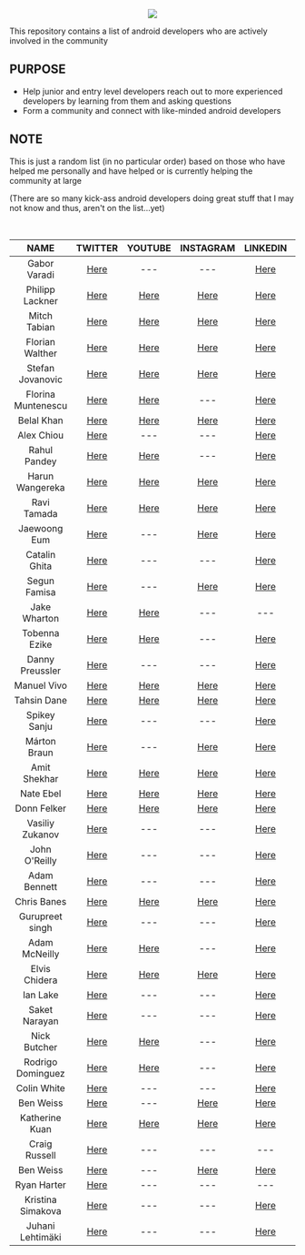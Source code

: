 
<p align="center">
<img src ="https://user-images.githubusercontent.com/39574228/145865395-44ee31ca-fd63-4758-8c0c-cdd0c549b41c.png">
</p>

<p align="left">
 This repository contains a list of android developers who are actively involved in the community
</p>

## PURPOSE
  - Help junior and entry level developers reach out to more experienced developers by learning from them and asking questions
  - Form a community and connect with like-minded android developers
  
## NOTE
  This is just a random list (in no particular order) based on those who have helped me personally and have helped or is currently helping the community at large 
  
  (There are so many kick-ass android developers doing great stuff that I may not know and thus, aren't on the list...yet)

  
<br/>

 | <b>NAME</b>        | TWITTER          | YOUTUBE  | INSTAGRAM  |  LINKEDIN  | GITHUB
| :-------------: |:-------------:| :-----:|  :---------:| :---------:| :---------:|
| Gabor Varadi     | <a href="https://twitter.com/zhuinden/">Here</a> | --- | --- | <a href="https://www.linkedin.com/in/gabor-varadi-04274219/">Here</a> | <a href="https://github.com/zhuinden">Here</a> | 
| Philipp Lackner    | <a href="https://twitter.com/plcoding/">Here</a> | <a href="https://www.youtube.com/channel/UCKNTZMRHPLXfqlbdOI7mCkg/">Here</a> | <a href="https://www.instagram.com/philipplackner_official/">Here</a>  |  <a href="https://www.linkedin.com/in/philipp-lackner/">Here</a> | <a href="https://github.com/philipplackne/r">Here</a> | 
  | Mitch Tabian |  <a href="https://twitter.com/mitch_tabian/">Here</a>  | <a href="https://www.youtube.com/channel/UCoNZZLhPuuRteu02rh7bzsw/">Here</a>  |  <a href="https://www.instagram.com/codingwithmitch/">Here</a> | <a href="https://www.linkedin.com/in/mitch-tabian-995994b2/">Here</a> | <a href="https://github.com/mitchtabian/">Here</a> | 
|  Florian Walther |  <a href="https://twitter.com/codinginflow/">Here</a>  | <a href="https://www.youtube.com/channel/UC_Fh8kvtkVPkeihBs42jGcA/">Here</a>  |  <a href="https://www.instagram.com/codinginflow/">Here</a> | <a href="https://www.linkedin.com/in/florianwalther90/">Here</a> | <a href="https://github.com/codinginflow/">Here</a> | 
| Stefan Jovanovic |  <a href="https://twitter.com/stevdzas/">Here</a>  | <a href="https://www.youtube.com/c/StevdzaSan/">Here</a>  |  <a href="https://www.instagram.com/stevdza_san/">Here</a> | <a href="https://www.linkedin.com/in/stefan-jovanovic-850651168/">Here</a> | <a href="https://github.com/stevdza-san/">Here</a> | 
  | Florina Muntenescu |  <a href="https://twitter.com/FMuntenescu/">Here</a>  | <a href="https://www.youtube.com/channel/UC8_H4SVAuupaB6ZjMDfGx7g/">Here</a>  | --- | <a href="https://www.linkedin.com/in/florina-muntenescu-314b8921/" >Here</a> | <a href="https://github.com/florina-muntenescu/">Here</a> | 
 |  Belal Khan |  <a href="https://twitter.com/probelalkhan/">Here</a>  | <a href="https://www.youtube.com/channel/UC9YTuDeKzDoyOphWHtdK0jA/">Here</a>  |  <a href="https://www.instagram.com/probelalkhan/">Here</a> | <a href="https://www.linkedin.com/in/probelalkhan/">Here</a> | <a href="https://github.com/probelalkhan/">Here</a> | 
  |  Alex Chiou |  <a href="https://twitter.com/alexchiou/">Here</a>  | ---  |  --- | <a href="https://www.linkedin.com/in/alexander-chiou/">Here</a> | <a href="https://github.com/Gear61/">Here</a> | 
  | Rahul Pandey |  <a href="https://twitter.com/rpandey1234/">Here</a>  | <a href="https://www.youtube.com/c/RahulPandeyrkp/">Here</a>  | --- | <a href="https://www.linkedin.com/in/rpandey1234/">Here</a> | <a href="https://github.com/rpandey1234/">Here</a> | 
   | Harun Wangereka |  <a href="https://twitter.com/wangerekaharun/">Here</a>  | <a href="https://www.youtube.com/channel/UC0Sbc-pfrc580pbWwUzQ4Bg/">Here</a>  | <a href="https://www.instagram.com/wangerekaharun/">Here</a> | <a href="https://www.linkedin.com/in/harun-wangereka-442b37b9/">Here</a> | <a href="https://github.com/wangerekaharun/">Here</a> | 
 | Ravi Tamada |  <a href="https://twitter.com/ravitamada/">Here</a>  | <a href="https://www.youtube.com/user/androidhive/">Here</a>  | <a href="https://www.instagram.com/ravitamada/">Here</a> | <a href="https://www.linkedin.com/in/ravi-tamada/" >Here</a> | <a href="https://github.com/ravi8x/">Here</a> | 
 | Jaewoong Eum |  <a href="https://twitter.com/github_skydoves/">Here</a>  |  ---  | <a href="https://www.instagram.com/jw_eum/">Here</a> | <a href="https://www.linkedin.com/in/skydoves/" >Here</a> | <a href="https://github.com/skydoves/">Here</a> | 
 | Catalin Ghita |  <a href="https://twitter.com/CatalinGhita4/">Here</a>  |  ---  | --- | <a href="https://www.linkedin.com/in/catalin-ghita-590504127/" >Here</a> | <a href="https://github.com/catalinghita8/">Here</a> | 
 | Segun Famisa |  <a href="https://twitter.com/segunfamisa/">Here</a>  | ---  | <a href="https://www.instagram.com/segunfamisa/">Here</a> | <a href="https://www.linkedin.com/in/segunfamisa/" >Here</a> | <a href="https://github.com/segunfamisa">Here</a> | 
  | Jake Wharton |  <a href="https://twitter.com/JakeWharton/">Here</a>  | <a href="https://www.youtube.com/c/JakeWharton/">Here</a>  | --- | --- | <a href="https://github.com/JakeWharton/">Here</a> | 
 | Tobenna Ezike |  <a href="https://twitter.com/T0bey_/">Here</a>  |  <a href="https://www.youtube.com/channel/UCdYgVkD3fP3rBjiiiiilb9Q/">Here</a>  | --- | <a href="https://www.linkedin.com/in/tobenna-ezike/" >Here</a> | <a href="https://github.com/Ezike/">Here</a> |
  | Danny Preussler |  <a href="https://twitter.com/PreusslerBerlin/">Here</a>  | --- | --- | <a href="https://www.linkedin.com/in/preusslerberlin/" >Here</a> | <a href="https://github.com/dpreussler/">Here</a> |
 |  Manuel Vivo |  <a href="https://twitter.com/manuelvicnt/">Here</a>  | <a href="https://www.youtube.com/playlist?list=PLFLx5voZ6zgt1eoCGO4rdkTXmr6XA4D_q/">Here</a>  |  <a href="https://www.instagram.com/manuelvicnt/">Here</a> | <a href="https://www.linkedin.com/in/manuel-vicente-vivo-54498653/">Here</a> | <a href="https://github.com/manuelvicnt/">Here</a> | 
  | Tahsin Dane |  <a href="https://twitter.com/tasomaniac/">Here</a>  | <a href="https://www.youtube.com/channel/UCd0ttFt_WObi3kVzMlvuwWA/">Here</a>  |  <a href="https://www.instagram.com/tasomaniac/">Here</a> | <a href="https://www.linkedin.com/in/saidtahsindane/">Here</a> | <a href="https://github.com/tasomaniac/">Here</a> | 
 | Spikey Sanju |  <a href="https://twitter.com/sanjay_spikey/">Here</a>  | ---  | --- | <a href="https://www.linkedin.com/in/spikeysanju/">Here</a> | <a href="https://github.com/Spikeysanju/">Here</a> | 
 | Márton Braun    | <a href="https://twitter.com/zsmb13/">Here</a> | --- | <a href="https://www.instagram.com/zsmb/">Here</a>  |  <a href="https://www.linkedin.com/in/zsmb13/">Here</a> | <a href="https://github.com/zsmb13/">Here</a> | 
  | Amit Shekhar   | <a href="https://twitter.com/amitiitbhu/">Here</a> | <a href="https://www.youtube.com/channel/UCocBChVv7HPx0g5SbnOUv7w/">Here</a> | <a href="https://www.instagram.com/amitshekhariitbhu/">Here</a>  |  <a href="https://www.linkedin.com/in/amit-shekhar-iitbhu/">Here</a> | <a href="https://github.com/amitshekhariitbhu/">Here</a> | 
   | Nate Ebel   | <a href="https://twitter.com/n8ebel/">Here</a> | <a href="https://www.youtube.com/c/goobar/">Here</a> | <a href="https://www.instagram.com/n8ebe/">Here</a>  |  <a href="https://www.linkedin.com/in/n8ebel/">Here</a> | <a href="https://github.com/n8ebel/">Here</a> |
   | Donn Felker   | <a href="https://twitter.com/donnfelker/">Here</a> | <a href="https://www.youtube.com/channel/UCX-K1HK8ejnnQF_GWcMHveg/">Here</a> | <a href="https://www.instagram.com/donnfelker/">Here</a>  |  <a href="https://www.linkedin.com/in/donnfelker/">Here</a> | <a href="https://github.com/donnfelker/">Here</a> |
 | Vasiliy Zukanov  | <a href="https://twitter.com/VasiliyZukanov/">Here</a> | --- | ---  |  <a href="https://www.linkedin.com/in/vasiliy-zukanov/">Here</a> | <a href="https://github.com/techyourchance/">Here</a> | 
 | John O'Reilly  | <a href="https://twitter.com/joreilly/">Here</a> | --- | ---  |  <a href="https://www.linkedin.com/in/johnoreilly/">Here</a> | <a href="https://github.com/joreilly/">Here</a> | 
 | Adam Bennett   | <a href="https://twitter.com/iateyourmic/">Here</a> | --- | --- |  <a href="https://www.linkedin.com/in/adam-bennett-4784b327/">Here</a> | <a href="https://github.com/ditn/">Here</a> |
 | Chris Banes | <a href="https://twitter.com/chrisbanes/">Here</a> | <a href="https://www.youtube.com/c/ChrisBanes/">Here</a> | <a href="https://www.instagram.com/chris_banes/">Here</a>  |  <a href="https://www.linkedin.com/in/chrisbanes/">Here</a> | <a href="https://github.com/chrisbanes/">Here</a> |
 | Gurupreet singh | <a href="https://twitter.com/_gurupreet/">Here</a> | --- | --- |  <a href="https://www.linkedin.com/in/-gurupreet/">Here</a> | <a href="https://github.com/Gurupreet/">Here</a> |
 | Adam McNeilly  | <a href="https://twitter.com/AdamMc331/">Here</a> | <a href="https://www.youtube.com/c/AdamMcNeilly/">Here</a> | --- |  <a href="https://www.linkedin.com/in/adammcneilly/">Here</a> | <a href="https://github.com/AdamMc331/">Here</a> |
 | Elvis Chidera | <a href="https://twitter.com/elvisnchidera/">Here</a> | <a href="https://www.youtube.com/channel/UCC_MzeBWb-NhrlNk72innAA/">Here</a> | <a href="https://www.instagram.com/elvischidera/">Here</a>  |  <a href="https://www.linkedin.com/in/elvischidera/">Here</a> | <a href="https://github.com/elvis10ten/">Here</a> |
 | Ian Lake | <a href="https://twitter.com/ianhlake/">Here</a> | --- | --- |  <a href="https://www.linkedin.com/in/ian-lake-41090711/">Here</a> | <a href="https://github.com/ianhanniballake/">Here</a> |
 | Saket Narayan   | <a href="https://twitter.com/saketme/">Here</a> | --- |  --- |  <a href="https://www.linkedin.com/in/saketme/">Here</a> | <a href="https://github.com/saket/">Here</a> |
 | Nick Butcher   | <a href="https://twitter.com/crafty/">Here</a> | <a href="https://www.youtube.com/c/nickbutcher/">Here</a> | --- |  <a href="https://www.linkedin.com/in/nick-butcher-5831582/">Here</a> | <a href="https://github.com/nickbutcher/">Here</a> |
 | Rodrigo Dominguez   | <a href="https://twitter.com/RodrigoMartinD/">Here</a> | <a href="https://www.youtube.com/channel/UCBs51OPI3dU1hv9yQZ6BOHA/">Here</a> | --- |  <a href="https://www.linkedin.com/in/rodrigo-martin-dominguez-463b5a33/">Here</a> | <a href="https://github.com/rodrigomartind/">Here</a> |
 | Colin White   | <a href="https://twitter.com/colinwhi/">Here</a> | --- | --- |  <a href="https://www.linkedin.com/in/colinrtwhite/">Here</a> | <a href="https://github.com/colinrtwhite/">Here</a> |
 | Ben Weiss   | <a href="https://twitter.com/keyboardsurfer/">Here</a> | --- | <a href="https://www.instagram.com/keyboardsurfer/">Here</a> |  <a href="https://www.linkedin.com/in/keyboardsurfer/">Here</a> | <a href="https://github.com/keyboardsurfer/">Here</a> |
 | Katherine Kuan   | <a href="https://twitter.com/katherine_kuan/">Here</a> | <a href="https://www.youtube.com/c/whatkatfoundout/">Here</a> | <a href="https://www.instagram.com/kat.kuan/">Here</a> |  <a href="https://www.linkedin.com/in/katherine-kuan/">Here</a> | <a href="https://github.com/kkuan2011/">Here</a> |
 | Craig Russell   | <a href="https://twitter.com/trionkidnapper/">Here</a> | --- | --- | --- | <a href="https://github.com/cdrussell/">Here</a> |
 | Ben Weiss   | <a href="https://twitter.com/keyboardsurfer/">Here</a> | --- | <a href="https://www.instagram.com/keyboardsurfer/">Here</a> |  <a href="https://www.linkedin.com/in/keyboardsurfer/">Here</a> | <a href="https://github.com/keyboardsurfer/">Here</a> |
 | Ryan Harter | <a href="https://twitter.com/rharter/">Here</a> | --- | --- |  --- | <a href="https://github.com//rharter/">Here</a> |
 | Kristina Simakova | <a href="https://twitter.com/KristiSimakova/">Here</a> | --- |  --- |  <a href="https://www.linkedin.com/in/ksimakova/">Here</a> | <a href="https://github.com/Kristina-Simakova/">Here</a> |
 | Juhani Lehtimäki | <a href="https://twitter.com/lehtimaeki/">Here</a> | --- |  --- |  <a href="https://www.linkedin.com/in/juhani-lehtim%C3%A4ki-78b327186/">Here</a> | <a href="https://github.com/JuhaniLehtimaeki/">Here</a> |
 
 
